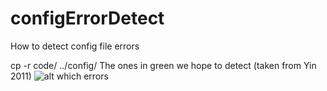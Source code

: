 # configErrorDetect
How to detect config file errors

cp -r code/ ../config/
The ones in green we hope to detect (taken from Yin 2011)
![alt which errors](https://raw.githubusercontent.com/santolucito/configErrorDetect/master/configErrors.png)
